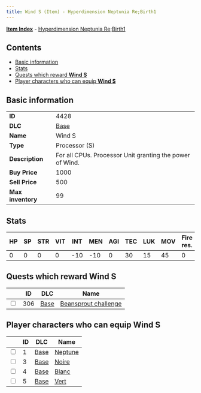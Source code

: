 ```yaml
---
title: Wind S (Item) - Hyperdimension Neptunia Re;Birth1
---
```


[**Item Index**](/neptunia/rb1/item/index.html) - [Hyperdimension Neptunia Re;Birth1](/neptunia/rb1)

## Contents

- [Basic information](#basic-information)
- [Stats](#stats)
- [Quests which reward **Wind S**](#quests-which-reward-wind-s)
- [Player characters who can equip **Wind S**](#player-characters-who-can-equip-wind-s)

## Basic information

|   |   |
| -- | -- |
| **ID** | 4428 |
| **DLC** | [Base](/neptunia/rb1/dlc/1-base.html) |
| **Name** | Wind S |
| **Type** | Processor (S) |
| **Description** | For all CPUs. Processor Unit granting the power of Wind. |
| **Buy Price** | 1000 |
| **Sell Price** | 500 |
| **Max inventory** | 99 |


## Stats

| HP | SP | STR | VIT | INT | MEN | AGI | TEC | LUK | MOV | Fire res. | Ice res. | Wind res. | Lightning res. |
| -- | -- | --- | --- | --- | --- | --- | --- | --- | --- | --------- | -------- | --------- | -------------- |
| 0 | 0 | 0 | 0 | -10 | -10 | 0 | 30 | 15 | 45 | 0 | 0 | 15 | -7 |


## Quests which reward **Wind S**

|    | ID | DLC | Name |
| -- | -- | --- | ---- |
| <input type="checkbox" id="rb1-quest-1-306" class="trackbox" /> | 306 | [Base](/neptunia/rb1/dlc/1-base.html) | [Beansprout challenge](/neptunia/rb1/quest/1-306-beansprout-challenge.html) |


## Player characters who can equip **Wind S**

|    | ID | DLC | Name |
| -- | -- | --- | ---- |
| <input type="checkbox" id="rb1-player-1-1" class="trackbox" /> | 1 | [Base](/neptunia/rb1/dlc/1-base.html) | [Neptune](/neptunia/rb1/player/1-1-neptune.html) |
| <input type="checkbox" id="rb1-player-1-3" class="trackbox" /> | 3 | [Base](/neptunia/rb1/dlc/1-base.html) | [Noire](/neptunia/rb1/player/1-3-noire.html) |
| <input type="checkbox" id="rb1-player-1-4" class="trackbox" /> | 4 | [Base](/neptunia/rb1/dlc/1-base.html) | [Blanc](/neptunia/rb1/player/1-4-blanc.html) |
| <input type="checkbox" id="rb1-player-1-5" class="trackbox" /> | 5 | [Base](/neptunia/rb1/dlc/1-base.html) | [Vert](/neptunia/rb1/player/1-5-vert.html) |
